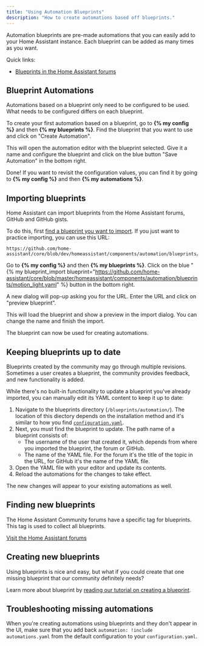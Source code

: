 ```yaml
---
title: "Using Automation Blueprints"
description: "How to create automations based off blueprints."
---
```


Automation blueprints are pre-made automations that you can easily add to your Home Assistant instance. Each blueprint can be added as many times as you want.

Quick links:

- [Blueprints in the Home Assistant forums][blueprint-forums]

## Blueprint Automations

Automations based on a blueprint only need to be configured to be used. What needs to be configured differs on each blueprint.

To create your first automation based on a blueprint, go to **{% my config %}** and then **{% my blueprints %}**. Find the blueprint that you want to use and click on "Create Automation".

This will open the automation editor with the blueprint selected. Give it a name and configure the blueprint and click on the blue button "Save Automation" in the bottom right.

Done! If you want to revisit the configuration values, you can find it by going to **{% my config %}** and then **{% my automations %}**.

## Importing blueprints

Home Assistant can import blueprints from the Home Assistant forums, GitHub and GitHub gists.

To do this, first [find a blueprint you want to import][blueprint-forums]. If you just want to practice importing, you can use this URL:

```text
https://github.com/home-assistant/core/blob/dev/homeassistant/components/automation/blueprints/motion_light.yaml
```

Go to **{% my config %}** and then **{% my blueprints %}**. Click on the blue "{% my blueprint_import blueprint="https://github.com/home-assistant/core/blob/master/homeassistant/components/automation/blueprints/motion_light.yaml" %} button in the bottom right.

A new dialog will pop-up asking you for the URL. Enter the URL and click on "preview blueprint".

This will load the blueprint and show a preview in the import dialog. You can change the name and finish the import.

The blueprint can now be used for creating automations.

## Keeping blueprints up to date

Blueprints created by the community may go through multiple revisions. Sometimes a user creates a blueprint,
the community provides feedback, and new functionality is added.

While there's no built-in functionality to update a blueprint you've already imported, you can manually edit
its YAML content to keep it up to date:

1. Navigate to the blueprints directory (`/blueprints/automation/`).
   The location of this diectory depends on the installation method and it's
   similar to how you find [`configuration.yaml`](/docs/configuration/#editing-configurationyaml).
1. Next, you must find the blueprint to update. The path name of a blueprint consists of:
   - The username of the user that created it, which depends from where you imported the blueprint,
     the forum or GitHub.
   - The name of the YAML file. For the forum it's the title of the topic in the URL, for GitHub
     it's the name of the YAML file.
1. Open the YAML file with your editor and update its contents.
1. Reload the automations for the changes to take effect.

The new changes will appear to your existing automations as well.

## Finding new blueprints

The Home Assistant Community forums have a specific tag for blueprints. This tag is used to collect all blueprints.

[Visit the Home Assistant forums][blueprint-forums]

[blueprint-forums]: /get-blueprints

## Creating new blueprints

Using blueprints is nice and easy, but what if you could create that one missing
blueprint that our community definitely needs?

Learn more about blueprint by [reading our tutorial on creating a blueprint](/docs/blueprint/tutorial/).

## Troubleshooting missing automations

When you're creating automations using blueprints and they don't appear in the UI, make sure that you add back `automation: !include automations.yaml` from the default configuration to your `configuration.yaml`.
